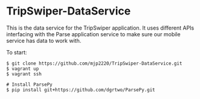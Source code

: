 # TripSwiper-DataService

This is the data service for the TripSwiper application. It uses different APIs interfacing with the Parse application service to make sure our mobile service has data to work with.

To start:

```
$ git clone https://github.com/mjp2220/TripSwiper-DataService.git
$ vagrant up
$ vagrant ssh

# Install ParsePy
$ pip install git+https://github.com/dgrtwo/ParsePy.git
```

